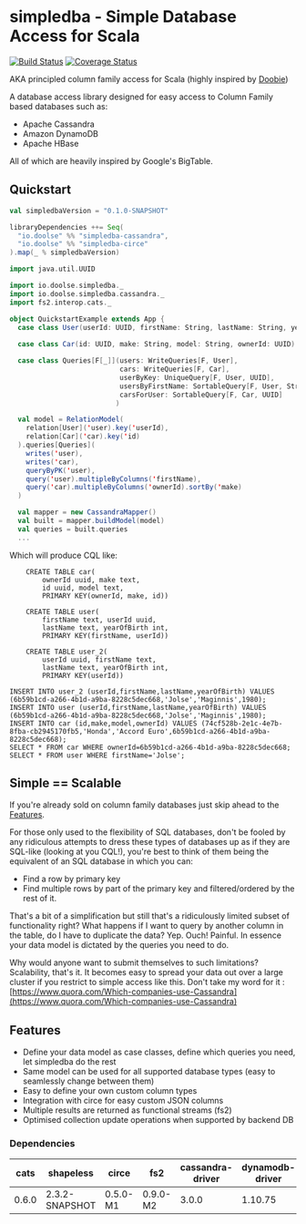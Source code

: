 # simpledba - Simple Database Access for Scala

[![Build Status](https://api.travis-ci.org/doolse/simpledba.svg)](https://travis-ci.org/doolse/simpledba)
[![Coverage Status](https://coveralls.io/repos/github/doolse/simpledba/badge.svg?branch=master)](https://coveralls.io/github/doolse/simpledba?branch=master)

AKA principled column family access for Scala (highly inspired by [Doobie](https://github.com/tpolecat/doobie))
  
A database access library designed for easy access to Column Family based 
databases such as:

* Apache Cassandra
* Amazon DynamoDB
* Apache HBase

All of which are heavily inspired by Google's BigTable. 

## Quickstart

```scala
val simpledbaVersion = "0.1.0-SNAPSHOT"

libraryDependencies ++= Seq(
  "io.doolse" %% "simpledba-cassandra",
  "io.doolse" %% "simpledba-circe"
).map(_ % simpledbaVersion)
```

```scala
import java.util.UUID

import io.doolse.simpledba._
import io.doolse.simpledba.cassandra._
import fs2.interop.cats._

object QuickstartExample extends App {
  case class User(userId: UUID, firstName: String, lastName: String, yearOfBirth: Int)
  
  case class Car(id: UUID, make: String, model: String, ownerId: UUID)

  case class Queries[F[_]](users: WriteQueries[F, User],
                           cars: WriteQueries[F, Car],
                           userByKey: UniqueQuery[F, User, UUID],
                           usersByFirstName: SortableQuery[F, User, String],
                           carsForUser: SortableQuery[F, Car, UUID]
                          )

  val model = RelationModel(
    relation[User]('user).key('userId),
    relation[Car]('car).key('id)
  ).queries[Queries](
    writes('user),
    writes('car),
    queryByPK('user),
    query('user).multipleByColumns('firstName),
    query('car).multipleByColumns('ownerId).sortBy('make)
  )

  val mapper = new CassandraMapper()
  val built = mapper.buildModel(model)
  val queries = built.queries
  ...
```
Which will produce CQL like:
```
	CREATE TABLE car(
		ownerId uuid, make text,
		id uuid, model text,
		PRIMARY KEY(ownerId, make, id))

	CREATE TABLE user(
		firstName text, userId uuid,
		lastName text, yearOfBirth int,
		PRIMARY KEY(firstName, userId))

	CREATE TABLE user_2(
		userId uuid, firstName text,
		lastName text, yearOfBirth int,
		PRIMARY KEY(userId))
		
INSERT INTO user_2 (userId,firstName,lastName,yearOfBirth) VALUES (6b59b1cd-a266-4b1d-a9ba-8228c5dec668,'Jolse','Maginnis',1980);
INSERT INTO user (userId,firstName,lastName,yearOfBirth) VALUES (6b59b1cd-a266-4b1d-a9ba-8228c5dec668,'Jolse','Maginnis',1980);
INSERT INTO car (id,make,model,ownerId) VALUES (74cf528b-2e1c-4e7b-8fba-cb2945170fb5,'Honda','Accord Euro',6b59b1cd-a266-4b1d-a9ba-8228c5dec668);
SELECT * FROM car WHERE ownerId=6b59b1cd-a266-4b1d-a9ba-8228c5dec668;
SELECT * FROM user WHERE firstName='Jolse';
```

## Simple == Scalable

If you're already sold on column family databases just skip ahead to the [Features](#Features).

For those only used to the flexibility of SQL databases, don't be fooled by any ridiculous attempts to dress
these types of databases up as if they are SQL-like (looking at you CQL!), you're best 
to think of them being the equivalent of an SQL database in which you can:

* Find a row by primary key
* Find multiple rows by part of the primary key and filtered/ordered by the rest of it.

That's a bit of a simplification but still that's a ridiculously limited subset of functionality right? 
What happens if I want to query by another column in the table, do I have to duplicate the data? 
Yep. Ouch! Painful. In essence your data model is dictated by the queries you need to do.
 
Why would anyone want to submit themselves to such limitations? Scalability, that's it. 
It becomes easy to spread your data out over a large cluster if you restrict to simple access like this.
Don't take my word for it : 
[https://www.quora.com/Which-companies-use-Cassandra](https://www.quora.com/Which-companies-use-Cassandra)

## <a name="#Features"></a>Features

* Define your data model as case classes, define which queries you need, let simpledba do the rest
* Same model can be used for all supported database types (easy to seamlessly change between them)
* Easy to define your own custom column types
* Integration with circe for easy custom JSON columns
* Multiple results are returned as functional streams (fs2)
* Optimised collection update operations when supported by backend DB

### Dependencies

| cats| shapeless    | circe  | fs2    |cassandra-driver|dynamodb-driver|
| --- | ---          | ---    | ---    | ---     | ---    |
|0.6.0|2.3.2-SNAPSHOT|0.5.0-M1|0.9.0-M2|3.0.0    | 1.10.75|

